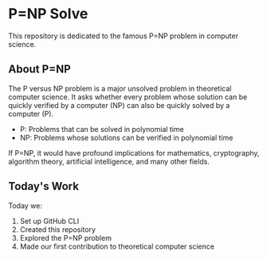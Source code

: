# P=NP Solve

This repository is dedicated to the famous P=NP problem in computer science.

## About P=NP

The P versus NP problem is a major unsolved problem in theoretical computer science. It asks whether every problem whose solution can be quickly verified by a computer (NP) can also be quickly solved by a computer (P).

- P: Problems that can be solved in polynomial time
- NP: Problems whose solutions can be verified in polynomial time

If P=NP, it would have profound implications for mathematics, cryptography, algorithm theory, artificial intelligence, and many other fields.

## Today's Work

Today we:
1. Set up GitHub CLI
2. Created this repository
3. Explored the P=NP problem
4. Made our first contribution to theoretical computer science
